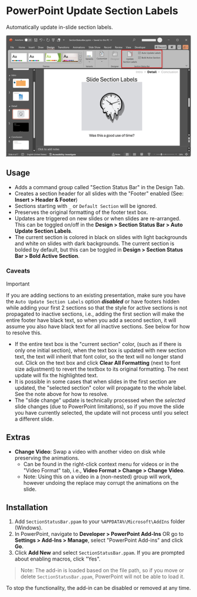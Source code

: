 # PowerPoint Update Section Labels

Automatically update in-slide section labels.

![SlideLabelsExample](SectionLabelsExample.png)

## Usage

- Adds a command group called "Section Status Bar" in the Design Tab.
- Creates a section header for all slides with the "Footer" enabled (See:
  **Insert > Header & Footer**)
- Sections starting with `_` or `Default Section` will be ignored.
- Preserves the original formatting of the footer text box.
- Updates are triggered on new slides or when slides are re-arranged. This can
  be toggled on/off in the **Design > Section Status Bar > Auto Update Section Labels**.
- The current section is colored in black on slides with light backgrounds and
  white on slides with dark backgrounds. The current section is bolded by
  default, but this can be toggled in **Design > Section Status Bar > Bold Active Section**.

### Caveats

> [!IMPORTANT]
>
> If you are adding sections to an existing presentation, make sure you have the
> `Auto Update Section Labels` option ***disabled*** or have footers hidden while
> adding your first 2 sections so that the style for active sections is not
> propagated to inactive sections, i.e., adding the first section will make the
> entire footer have black text, so when you add a second section, it will
> assume you also have black text for all inactive sections. See below for how
> to resolve this.

- If the entire text box is the "current section" color, (such as if there is
  only one initial section), when the text box is updated with new section text,
  the text will inherit that font color, so the text will no longer stand out.
  Click on the text box and click **Clear All Formatting** (next to font size
  adjustment) to revert the textbox to its original formatting. The next update
  will fix the highlighted text.
- It is possible in some cases that when slides in the first section are
  updated, the "selected section" color will propagate to the whole label. See
  the note above for how to resolve.
- The "slide change" update is technically processed when the *selected* slide
  changes (due to PowerPoint limitations), so if you move the slide you have
  currently selected, the update will not process until you select a different
  slide.

## Extras

- **Change Video**: Swap a video with another video on disk while preserving the
  animations.
    - Can be found in the right-click context menu for videos or in the "Video
      Format" tab, i.e., **Video Format > Change > Change Video**.
    - Note: Using this on a video in a (non-nested) group will work, however
      undoing the replace may corrupt the animations on the slide.

## Installation

1. Add `SectionStatusBar.ppam` to your `%APPDATA%\Microsoft\AddIns` folder (Windows).
2. In PowerPoint, navigate to **Developer > PowerPoint Add-Ins** OR go to
   **Settings > Add-Ins > Manage**, select "PowerPoint Add-ins" and click
   **Go**.
3. Click **Add New** and select `SectionStatusBar.ppam`. If you are prompted
   about enabling macros, click "Yes".

> Note: The add-in is loaded based on the file path, so if you move or delete
> `SectionStatusBar.ppam`, PowerPoint will not be able to load it.

To stop the functionality, the add-in can be disabled or removed at any time.
